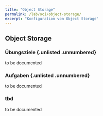 ```yaml
---
title: "Object Storage"
permalink: /lab/oci/object-storage/
excerpt: "Konfiguration von Object Storage"
---
```

<!-- markdownlint-disable MD013 -->
<!-- markdownlint-disable MD025 -->
<!-- markdownlint-disable MD033 -->
<!-- markdownlint-disable MD041 -->
## Object Storage

### Übungsziele {.unlisted .unnumbered}

to be documented

### Aufgaben {.unlisted .unnumbered}

to be documented

### tbd

to be documented
